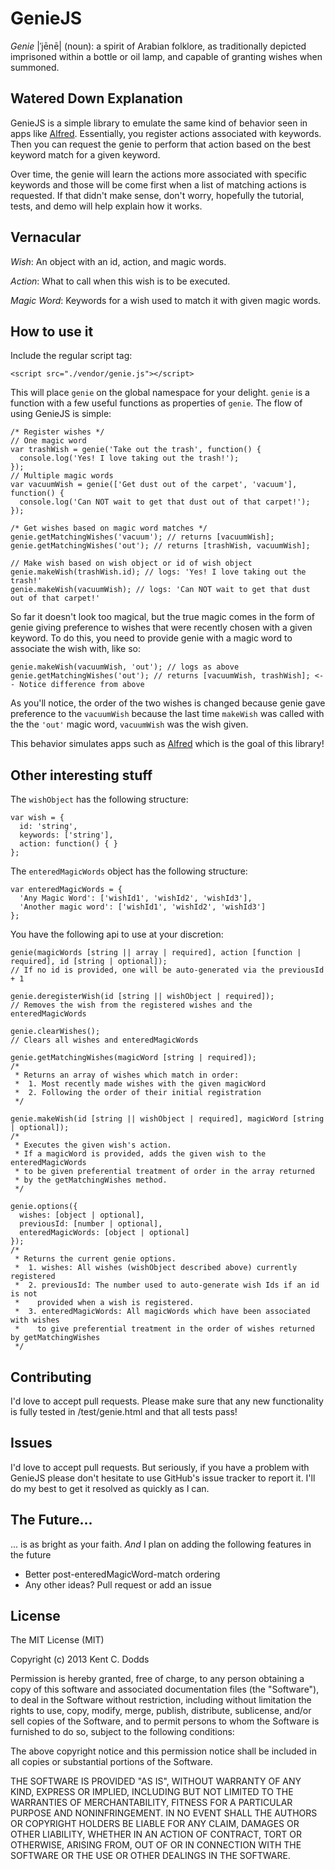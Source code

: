 GenieJS
=====
*Genie* |ˈjēnē| (noun): a spirit of Arabian folklore, as traditionally depicted imprisoned
within a bottle or oil lamp, and capable of granting wishes when summoned.

Watered Down Explanation
--
GenieJS is a simple library to emulate the same kind of behavior seen in apps like
[Alfred](http://www.alfredapp.com/). Essentially, you register actions associated with
keywords. Then you can request the genie to perform that action based on the best keyword
match for a given keyword.

Over time, the genie will learn the actions more associated with specific keywords and
those will be come first when a list of matching actions is requested. If that didn't
make sense, don't worry, hopefully the tutorial, tests, and demo will help explain how
it works.

Vernacular
--
*Wish*: An object with an id, action, and magic words.

*Action*: What to call when this wish is to be executed.

*Magic Word*: Keywords for a wish used to match it with given magic words.

How to use it
--
Include the regular script tag:

```
<script src="./vendor/genie.js"></script>
```

This will place `genie` on the global namespace for your delight. `genie` is a
function with a few useful functions as properties of `genie`. The flow of
using GenieJS is simple:

```
/* Register wishes */
// One magic word
var trashWish = genie('Take out the trash', function() {
  console.log('Yes! I love taking out the trash!');
});
// Multiple magic words
var vacuumWish = genie(['Get dust out of the carpet', 'vacuum'], function() {
  console.log('Can NOT wait to get that dust out of that carpet!');
});

/* Get wishes based on magic word matches */
genie.getMatchingWishes('vacuum'); // returns [vacuumWish];
genie.getMatchingWishes('out'); // returns [trashWish, vacuumWish];

// Make wish based on wish object or id of wish object
genie.makeWish(trashWish.id); // logs: 'Yes! I love taking out the trash!'
genie.makeWish(vacuumWish); // logs: 'Can NOT wait to get that dust out of that carpet!'
```

So far it doesn't look too magical, but the true magic comes in the form of genie giving
preference to wishes that were recently chosen with a given keyword. To do this, you need
to provide genie with a magic word to associate the wish with, like so:

```
genie.makeWish(vacuumWish, 'out'); // logs as above
genie.getMatchingWishes('out'); // returns [vacuumWish, trashWish]; <-- Notice difference from above
```

As you'll notice, the order of the two wishes is changed because genie gave preference
to the `vacuumWish` because the last time `makeWish` was called with the the `'out'`
magic word, `vacuumWish` was the wish given.

This behavior simulates apps such as [Alfred](http://www.alfredapp.com/) which is the
goal of this library!

Other interesting stuff
--
The `wishObject` has the following structure:
```
var wish = {
  id: 'string',
  keywords: ['string'],
  action: function() { }
};
```
The `enteredMagicWords` object has the following structure:
```
var enteredMagicWords = {
  'Any Magic Word': ['wishId1', 'wishId2', 'wishId3'],
  'Another magic word': ['wishId1', 'wishId2', 'wishId3']
};
```

You have the following api to use at your discretion:

```
genie(magicWords [string || array | required], action [function | required], id [string | optional]);
// If no id is provided, one will be auto-generated via the previousId + 1

genie.deregisterWish(id [string || wishObject | required]);
// Removes the wish from the registered wishes and the enteredMagicWords

genie.clearWishes();
// Clears all wishes and enteredMagicWords

genie.getMatchingWishes(magicWord [string | required]);
/* 
 * Returns an array of wishes which match in order:
 *  1. Most recently made wishes with the given magicWord
 *  2. Following the order of their initial registration
 */

genie.makeWish(id [string || wishObject | required], magicWord [string | optional]);
/* 
 * Executes the given wish's action.
 * If a magicWord is provided, adds the given wish to the enteredMagicWords
 * to be given preferential treatment of order in the array returned
 * by the getMatchingWishes method.
 */

genie.options({
  wishes: [object | optional],
  previousId: [number | optional],
  enteredMagicWords: [object | optional]
});
/*
 * Returns the current genie options.
 *  1. wishes: All wishes (wishObject described above) currently registered
 *  2. previousId: The number used to auto-generate wish Ids if an id is not
 *    provided when a wish is registered.
 *  3. enteredMagicWords: All magicWords which have been associated with wishes
 *    to give preferential treatment in the order of wishes returned by getMatchingWishes
 */
```

Contributing
--
I'd love to accept pull requests. Please make sure that any new functionality is fully
tested in /test/genie.html and that all tests pass!

Issues
--
I'd love to accept pull requests. But seriously, if you have a problem with GenieJS
please don't hesitate to use GitHub's issue tracker to report it. I'll do my best to get
it resolved as quickly as I can.

The Future...
--
... is as bright as your faith. *And* I plan on adding the following features in the future

 - Better post-enteredMagicWord-match ordering
 - Any other ideas? Pull request or add an issue

License
--
The MIT License (MIT)

Copyright (c) 2013 Kent C. Dodds

Permission is hereby granted, free of charge, to any person obtaining a copy of
this software and associated documentation files (the "Software"), to deal in
the Software without restriction, including without limitation the rights to
use, copy, modify, merge, publish, distribute, sublicense, and/or sell copies of
the Software, and to permit persons to whom the Software is furnished to do so,
subject to the following conditions:

The above copyright notice and this permission notice shall be included in all
copies or substantial portions of the Software.

THE SOFTWARE IS PROVIDED "AS IS", WITHOUT WARRANTY OF ANY KIND, EXPRESS OR
IMPLIED, INCLUDING BUT NOT LIMITED TO THE WARRANTIES OF MERCHANTABILITY, FITNESS
FOR A PARTICULAR PURPOSE AND NONINFRINGEMENT. IN NO EVENT SHALL THE AUTHORS OR
COPYRIGHT HOLDERS BE LIABLE FOR ANY CLAIM, DAMAGES OR OTHER LIABILITY, WHETHER
IN AN ACTION OF CONTRACT, TORT OR OTHERWISE, ARISING FROM, OUT OF OR IN
CONNECTION WITH THE SOFTWARE OR THE USE OR OTHER DEALINGS IN THE SOFTWARE.